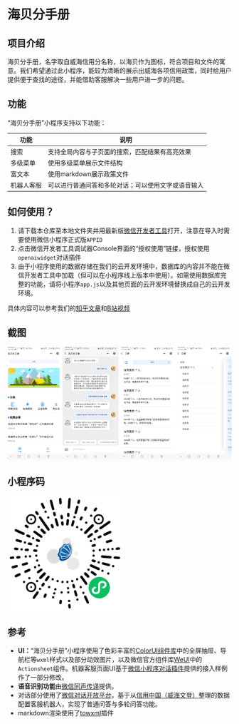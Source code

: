# 海贝分手册

## 项目介绍

海贝分手册，名字取自威海信用分名称，以海贝作为图标，符合项目和文件的寓意。我们希望通过此小程序，能较为清晰的展示出威海各项信用政策，同时给用户提供便于查找的途径，并能借助客服解决一些用户进一步的问题。

## 功能

“海贝分手册”小程序支持以下功能：

| 功能       | 说明                                               |
| ---------- | -------------------------------------------------- |
| 搜索       | 支持全局内容与子页面的搜索，匹配结果有高亮效果     |
| 多级菜单   | 使用多级菜单展示文件结构                           |
| 富文本     | 使用markdown展示政策文件                           |
| 机器人客服 | 可以进行普通问答和多轮对话；可以使用文字或语音输入 |

## 如何使用？

1. 请下载本仓库至本地文件夹并用最新版[微信开发者工具](https://developers.weixin.qq.com/miniprogram/dev/devtools/download.html)打开，注意在导入时需要使用微信小程序正式版`APPID`
2. 点击微信开发者工具调试器Console界面的“授权使用”链接，授权使用`openaiwidget`对话插件
3. 由于小程序使用的数据存储在我们的云开发环境中，数据库的内容并不能在微信开发者工具中加载（但可以在小程序线上版本中使用）。如需使用数据库完整的功能，请将小程序`app.js`以及其他页面的云开发环境替换成自己的云开发环境。

具体内容可以参考我们的[知乎文章](https://zhuanlan.zhihu.com/p/354414192)和[B站视频](https://www.bilibili.com/video/BV1GU4y1p77E?from=search&seid=3690619691390577090)

## 截图

![image](https://github.com/jshmsjh/haibeifen/blob/main/image.png)

## 小程序码

![](/QR_code.jpg)

## 参考

- **UI：**“海贝分手册”小程序使用了色彩丰富的[ColorUI组件库](https://github.com/weilanwl/ColorUI)中的全屏抽屉、导航栏等`wxml`样式以及部分动效图片，以及微信官方组件库[WeUI](https://github.com/Tencent/weui)中的`Actionsheet`组件。机器客服页面UI基于[微信小程序对话插件](https://mp.weixin.qq.com/wxopen/plugindevdoc?appid=wx8c631f7e9f2465e1#6-6-texttospeech)提供的接入样例作了一部分修改。
- **语音识别功能**由[微信同声传译](https://developers.weixin.qq.com/miniprogram/dev/extended/service/translator.html)提供。
- 对话部分使用了[微信对话开放平台](https://openai.weixin.qq.com/)，基于从[信用中国（威海文登）](http://wdcredit.gov.cn/)整理的数据配置客服机器人，实现了普通问答与多轮问答功能。
- markdown渲染使用了[towxml](https://github.com/sbfkcel/towxml)插件
